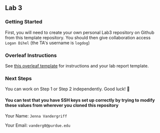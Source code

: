 ## Lab 3

### Getting Started
First, you will need to create your own personal Lab3 repository on Github from this template repository. You should then give collaboration access `Logan Dihel` (the TA's username is `logdog`)
### Overleaf Instructions
See [this overleaf template](https://www.overleaf.com/read/mwyhydwdqwpd#716360) for instructions and your lab report template.

### Next Steps
You can work on Step 1 or Step 2 independently. Good luck! 🤖

#### You can test that you have SSH keys set up correctly by trying to modify these values from wherever you cloned this repository

Your Name: `Jenna Vandergriff`

Your Email: `vanderg0@purdue.edu`
